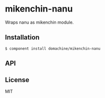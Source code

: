 
# mikenchin-nanu

  Wraps nanu as mikenchin module.

## Installation

    $ component install domachine/mikenchin-nanu

## API

   

## License

  MIT
